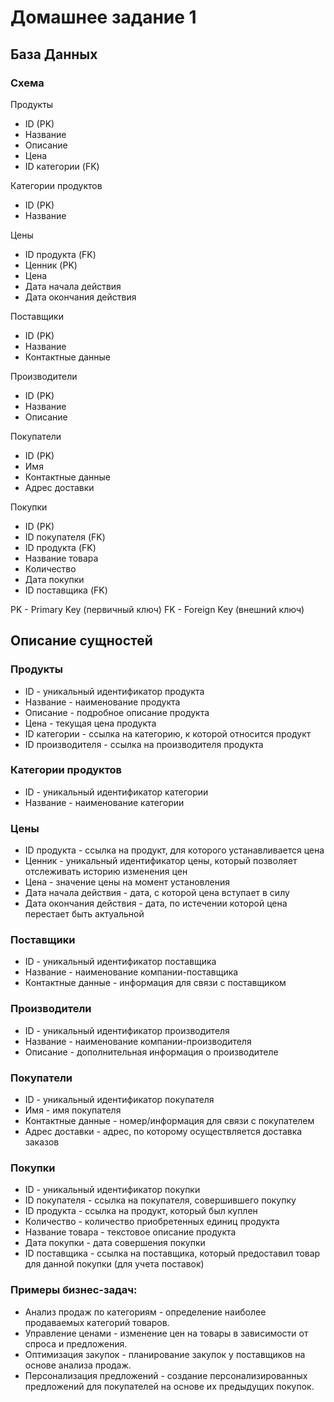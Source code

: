 # Домашнее задание 1

## База Данных

### Схема
Продукты
- ID (PK)
- Название
- Описание
- Цена
- ID категории (FK)

Категории продуктов
- ID (PK)
- Название

Цены
- ID продукта (FK)
- Ценник (PK)
- Цена
- Дата начала действия
- Дата окончания действия

Поставщики
- ID (PK)
- Название
- Контактные данные

Производители
- ID (PK)
- Название
- Описание

Покупатели
- ID (PK)
- Имя
- Контактные данные
- Адрес доставки

Покупки
- ID (PK)
- ID покупателя (FK)
- ID продукта (FK)
- Название товара
- Количество
- Дата покупки
- ID поставщика (FK)

PK - Primary Key (первичный ключ)
FK - Foreign Key (внешний ключ)

## Описание сущностей

### Продукты
* ID - уникальный идентификатор продукта
* Название - наименование продукта
* Описание - подробное описание продукта
* Цена - текущая цена продукта
* ID категории - ссылка на категорию, к которой относится продукт
* ID производителя - ссылка на производителя продукта
### Категории продуктов
* ID - уникальный идентификатор категории
* Название - наименование категории

### Цены
* ID продукта - ссылка на продукт, для которого устанавливается цена
* Ценник - уникальный идентификатор цены, который позволяет отслеживать историю изменения цен
* Цена - значение цены на момент установления
* Дата начала действия - дата, с которой цена вступает в силу
* Дата окончания действия - дата, по истечении которой цена перестает быть актуальной

### Поставщики
* ID - уникальный идентификатор поставщика
* Название - наименование компании-поставщика
* Контактные данные - информация для связи с поставщиком

### Производители
* ID - уникальный идентификатор производителя
* Название - наименование компании-производителя
* Описание - дополнительная информация о производителе

### Покупатели
* ID - уникальный идентификатор покупателя
* Имя - имя покупателя
* Контактные данные - номер/информация для связи с покупателем
* Адрес доставки - адрес, по которому осуществляется доставка заказов

### Покупки
* ID - уникальный идентификатор покупки
* ID покупателя - ссылка на покупателя, совершившего покупку
* ID продукта - ссылка на продукт, который был куплен
* Количество - количество приобретенных единиц продукта
* Название товара - текстовое описание продукта
* Дата покупки - дата совершения покупки
* ID поставщика - ссылка на поставщика, который предоставил товар для данной покупки (для учета поставок)

### Примеры бизнес-задач:
* Анализ продаж по категориям - определение наиболее продаваемых категорий товаров.
* Управление ценами - изменение цен на товары в зависимости от спроса и предложения.
* Оптимизация закупок - планирование закупок у поставщиков на основе анализа продаж.
* Персонализация предложений - создание персонализированных предложений для покупателей на основе их предыдущих покупок.
